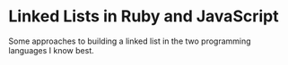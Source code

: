 # Linked Lists in Ruby and JavaScript

Some approaches to building a linked list in the two programming languages I know best.